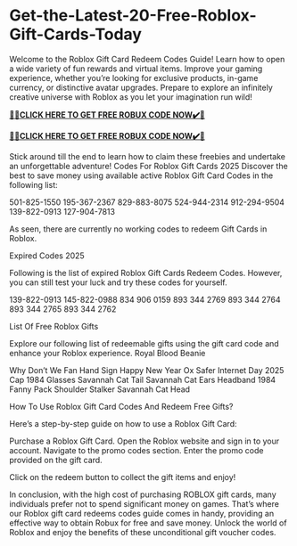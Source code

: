 # Get-the-Latest-20-Free-Roblox-Gift-Cards-Today
Welcome to the Roblox Gift Card Redeem Codes Guide! Learn how to open a wide variety of fun rewards and virtual items. Improve your gaming experience, whether you’re looking for exclusive products, in-game currency, or distinctive avatar upgrades. Prepare to explore an infinitely creative universe with Roblox as you let your imagination run wild!

**[🎁🎁CLICK HERE TO GET FREE ROBUX CODE NOW✔️🎁](https://webtobanga.com/all-gift-card-code)**

**[🎁🎁CLICK HERE TO GET FREE ROBUX CODE NOW✔️🎁](https://webtobanga.com/all-gift-card-code)**

Stick around till the end to learn how to claim these freebies and undertake an unforgettable adventure! Codes For Roblox Gift Cards 2025 Discover the best to save money using available active Roblox Gift Card Codes in the following list:

501-825-1550 195-367-2367 829-883-8075 524-944-2314 912-294-9504 139-822-0913 127-904-7813

As seen, there are currently no working codes to redeem Gift Cards in Roblox.

Expired Codes 2025

Following is the list of expired Roblox Gift Cards Redeem Codes. However, you can still test your luck and try these codes for yourself.

139-822-0913 145-822-0988 834 906 0159 893 344 2769 893 344 2764 893 344 2765 893 344 2762

List Of Free Roblox Gifts

Explore our following list of redeemable gifts using the gift card code and enhance your Roblox experience. Royal Blood Beanie

Why Don’t We Fan Hand Sign Happy New Year Ox Safer Internet Day 2025 Cap 1984 Glasses Savannah Cat Tail Savannah Cat Ears Headband 1984 Fanny Pack Shoulder Stalker Savannah Cat Head

How To Use Roblox Gift Card Codes And Redeem Free Gifts?

Here’s a step-by-step guide on how to use a Roblox Gift Card:

Purchase a Roblox Gift Card. Open the Roblox website and sign in to your account. Navigate to the promo codes section. Enter the promo code provided on the gift card.

Click on the redeem button to collect the gift items and enjoy!

In conclusion, with the high cost of purchasing ROBLOX gift cards, many individuals prefer not to spend significant money on games. That’s where our Roblox gift card redeems codes guide comes in handy, providing an effective way to obtain Robux for free and save money. Unlock the world of Roblox and enjoy the benefits of these unconditional gift voucher codes.
